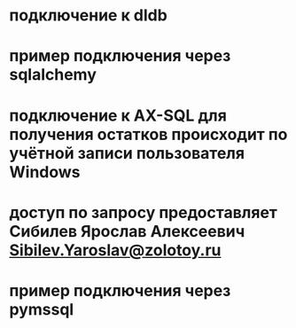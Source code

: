 # подключение к dldb 

<!-- 
login = yura
password  = ivanov24.07
host = 51.250.54.232
name_db = dldb 
-->

# пример подключения через sqlalchemy

<!-- 
from sqlalchemy import create_engine
engine = create_engine('postgresql://yura:ivanov24.07@51.250.54.232:5432/dldb')
датасет.to_sql('название таблицы', engine, schema = 'yura', if_exists='append', index = False) 
-->


#
# подключение к AX-SQL для получения остатков происходит по учётной записи пользователя Windows
# доступ по запросу предоставляет Сибилев Ярослав Алексеевич <Sibilev.Yaroslav@zolotoy.ru> 


# пример подключения через pymssql

<!-- conn = pymssql.connect(server='AX-SQL', database='Staging') -->
